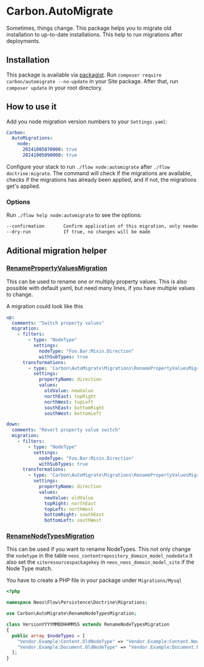 # Carbon.AutoMigrate

Sometimes, things change. This package helps you to migrate old installation to up-to-date installations. This help
to run migrations after deployments.

## Installation

This package is available via [packagist]. Run `composer require carbon/automigrate --no-update` in your
Site package. After that, run `composer update` in your root directory.

## How to use it

Add you node migration version numbers to your `Settings.yaml`:

```yaml
Carbon:
  AutoMigrations:
    node:
      20241005070000: true
      20241005090000: true
```

Configure your stack to run `./flow node:automigrate` after `./flow doctrine:migrate`. The command will check if the
migrations are available, checks if the migrations has already been applied, and if not, the migrations get's applied.

### Options

Run `./flow help node:automigrate` to see the options:

```bash
--confirmation       Confirm application of this migration, only needed if the given migration contains any warnings.
--dry-run            If true, no changes will be made
```

## Aditional migration helper

### [RenamePropertyValuesMigration](Classes/Migrations/RenamePropertyValuesMigration.php)

This can be used to rename one or multiply property values. This is also possible with default yaml, but need many
lines, if you have multiple values to change.

A migration could look like this

```yaml
up:
  comments: "Switch property values"
  migration:
    - filters:
        - type: "NodeType"
          settings:
            nodeType: "Foo.Bar:Mixin.Direction"
            withSubTypes: true
      transformations:
        - type: 'Carbon\AutoMigrate\Migrations\RenamePropertyValuesMigration'
          settings:
            propertyName: direction
            values:
              oldValue: newValue
              northEast: topRight
              northWest: topLeft
              southEast: bottomRight
              southWest: bottomLeft

down:
  comments: "Revert property value switch"
  migration:
    - filters:
        - type: "NodeType"
          settings:
            nodeType: "Foo.Bar:Mixin.Direction"
            withSubTypes: true
      transformations:
        - type: 'Carbon\AutoMigrate\Migrations\RenamePropertyValuesMigration'
          settings:
            propertyName: direction
            values:
              newValue: oldValue
              topRight: northEast
              topLeft: northWest
              bottomRight: southEast
              bottomLeft: southWest
```

### [RenameNodeTypesMigration](Classes/Migrations/RenameNodeTypesMigration.php)

This can be used if you want to rename NodeTypes. This not only change the `nodetype` in the table
`neos_contentrepository_domain_model_nodedata` it also set the `siteresourcespackagekey` in
`neos_neos_domain_model_site` if the Node Type match.

You have to create a PHP file in your package under `Migrations/Mysql`

```php
<?php

namespace Neos\Flow\Persistence\Doctrine\Migrations;

use Carbon\AutoMigrate\RenameNodeTypesMigration;

class VersionYYYYMMDDHHMMSS extends RenameNodeTypesMigration
{
  public array $nodeTypes = [
    "Vendor.Example:Content.OldNodeType" => "Vendor.Example:Content.NewNodeType",
    "Vendor.Example:Document.OldNodeType" => "Vendor.Example:Document.NewNodeType",
  ];
}
```

[packagist]: https://packagist.org/packages/carbon/automigrate
